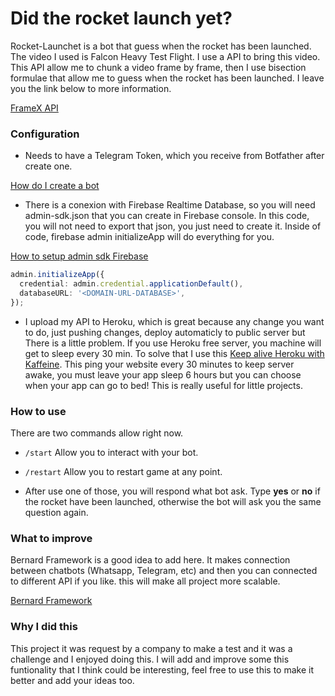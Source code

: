 # Did the rocket launch yet?

Rocket-Launchet is a bot that guess when the rocket has been launched. The video I used is Falcon Heavy Test Flight.
I use a API to bring this video. This API allow me to chunk a video frame by frame, then I use bisection formulae that allow me to guess when the rocket has been launched.
I leave you the link below to more information.

[FrameX API](https://framex-dev.wadrid.net/api/video/)


### Configuration

- Needs to have a Telegram Token, which you receive from Botfather after create one.

[How do I create a bot](https://core.telegram.org/bots#3-how-do-i-create-a-bot)
- There is a conexion with Firebase Realtime Database, so you will need admin-sdk.json that you can create in Firebase console.
In this code, you will not need to export that json, you just need to create it. Inside of code, firebase admin initializeApp will do everything for you.

[How to setup admin sdk Firebase](https://firebase.google.com/docs/admin/setup#add-sdk)

```typescript
admin.initializeApp({
  credential: admin.credential.applicationDefault(),
  databaseURL: '<DOMAIN-URL-DATABASE>',
});
```

- I upload my API to Heroku, which is great because any change you want to do, just pushing changes, deploy automaticly to public server but
There is a little problem. If you use Heroku free server, you machine will get to sleep every 30 min. To solve that I use this [Keep alive Heroku with Kaffeine](http://kaffeine.herokuapp.com/). This ping your website every 30 minutes to keep server awake, you must leave your app sleep 6 hours but you can choose when your app can go to bed! This is really useful for little projects.


### How to use

There are two commands allow right now.

- `/start` Allow you to interact with your bot.

- `/restart` Allow you to restart game at any point.

-  After use one of those, you will respond what bot ask. Type **yes** or **no** if the rocket have been launched, otherwise the bot will ask you the same question again.

### What to improve

Bernard Framework is a good idea to add here. It makes connection between chatbots (Whatsapp, Telegram, etc) and then you can connected to different API if you like.
this will make all project more scalable.

[Bernard Framework](https://github.com/BernardFW/bernard)

### Why I did this

This project it was request by a company to make a test and it was a challenge and I enjoyed doing this.
I will add and improve some this funtionality that I think could be interesting, feel free to use this to make it better and add your ideas too.
